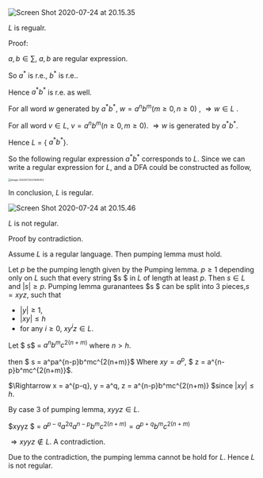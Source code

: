 

<img src="/Users/rickyoung/Library/Application Support/typora-user-images/Screen Shot 2020-07-24 at 20.15.35.png" alt="Screen Shot 2020-07-24 at 20.15.35"  />

$L$ is regualr.

Proof:

$a, b \in ∑$,  $a, b$ are regular expression. 

So $a^*$ is r.e., $b^*$ is r.e.. 

Hence $a^*b^*$ is r.e. as well. 

For all word $w$ generated by $a^*b^*,$ $w = a^nb^m(m≥0, n ≥0)$ , $\Rightarrow w\in L$ .

For all word $v \in L$, $v = a^nb^m( n ≥0, m≥0$). $\Rightarrow w$ is generated by $a^*b^*$.

Hence $L$ = { $a^*b^*$}. 

So the following regular expression $a^*b^*$ corresponds to $L$. Since we can write a regular expression for $L$, and a DFA could be constructed as follow, 

<img src="/Users/rickyoung/Library/Application Support/typora-user-images/image-20200724221646452.png" alt="image-20200724221646452" style="zoom: 35%;" />



In conclusion, $L$ is regular. 

<div style="page-break-after:always;"></div>

<img src="/Users/rickyoung/Library/Application Support/typora-user-images/Screen Shot 2020-07-24 at 20.15.46.png" alt="Screen Shot 2020-07-24 at 20.15.46"  />

$L$ is not regular.

Proof by contradiction.

Assume $L$ is a regular language. Then pumping lemma must hold. 

Let $p$ be the pumping length given by the Pumping lemma. $p ≥ 1$ depending only on $L$ such that every string $s $ in $L$ of length at least $p$.  Then $s \in L$ and $|s| ≥ p$. Pumping lemma guranantees $s $ can be split into 3 pieces,$s = xyz$, such that 

- $|y| ≥ 1$, 
- $|xy| ≤ h$  
- for any $i≥ 0$, $xy^iz \in L$.

Let $ s$ = $a^nb^mc^{2(n+m)}$ where $n > h$.

then $ s = a^pa^{n-p}b^mc^{2(n+m)}$ Where $xy = a^p$, $ z = a^{n-p}b^mc^{2(n+m)}$.

$\Rightarrow x = a^{p-q}, y = a^q, z = a^{n-p}b^mc^{2(n+m)} $since $|xy|≤h$.

By case 3 of pumping lemma, $xyyz \in L$.

$xyyz $ = $a^{p-q}a^{2q}a^{n-p}b^mc^{2(n+m)}=a^{p+q}b^mc^{2(n+m)}$ 

$\Rightarrow xyyz \notin L$. A contradiction. 

Due to the contradiction, the pumping lemma cannot be hold for $L$. Hence $L$ is not regular.

